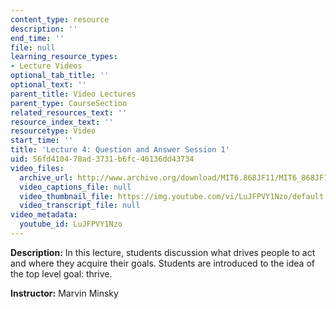 ```yaml
---
content_type: resource
description: ''
end_time: ''
file: null
learning_resource_types:
- Lecture Videos
optional_tab_title: ''
optional_text: ''
parent_title: Video Lectures
parent_type: CourseSection
related_resources_text: ''
resource_index_text: ''
resourcetype: Video
start_time: ''
title: 'Lecture 4: Question and Answer Session 1'
uid: 56fd4104-78ad-3731-b6fc-46136dd43734
video_files:
  archive_url: http://www.archive.org/download/MIT6.868JF11/MIT6_868JF11_lec04_300k.mp4
  video_captions_file: null
  video_thumbnail_file: https://img.youtube.com/vi/LuJFPVY1Nzo/default.jpg
  video_transcript_file: null
video_metadata:
  youtube_id: LuJFPVY1Nzo
---
```


**Description:** In this lecture, students discussion what drives people to act and where they acquire their goals. Students are introduced to the idea of the top level goal: thrive.

**Instructor:** Marvin Minsky